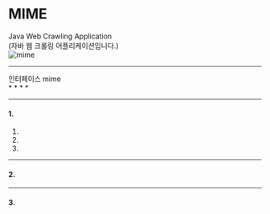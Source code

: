 # MIME<br/>
Java Web Crawling Application<br/>
(자바 웹 크롤링 어플리케이션입니다.)<br/>
![mime](https://s3.ap-northeast-2.amazonaws.com/mime-application/mime-setting-v.0.1.PNG)
<br/>

___
인터페이스 mime<br/>
* 
* 
* 
* 

___
#### 1. <br/>
 1. <br/>
 2. <br/>
 3. <br/>
 
___

#### 2. <br/>

___

#### 3. <br/>
